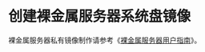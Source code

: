 # 创建裸金属服务器系统盘镜像<a name="ims_01_0213"></a>

裸金属服务器私有镜像制作请参考《[裸金属服务器用户指南](https://support.huaweicloud.com/usermanual-bms/zh-cn_topic_0025325336.html)》。


